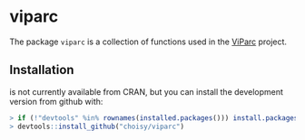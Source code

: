 
<!-- README.md is generated from README.Rmd. Please edit that file -->

# viparc

The package `viparc` is a collection of functions used in the
[ViParc](http://viparc.org) project.

## Installation

is not currently available from CRAN, but you can install the
development version from github
with:

``` r
> if (!"devtools" %in% rownames(installed.packages())) install.packages("devtools")
> devtools::install_github("choisy/viparc")
```
